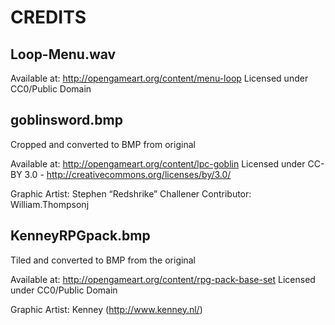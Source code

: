 CREDITS
=======

Loop-Menu.wav
-------------

Available at: http://opengameart.org/content/menu-loop
Licensed under CC0/Public Domain

goblinsword.bmp
---------------

Cropped and converted to BMP from original

Available at: http://opengameart.org/content/lpc-goblin
Licensed under CC-BY 3.0 - http://creativecommons.org/licenses/by/3.0/

Graphic Artist: Stephen “Redshrike” Challener
Contributor: William.Thompsonj

KenneyRPGpack.bmp
-----------------

Tiled and converted to BMP from the original

Available at: http://opengameart.org/content/rpg-pack-base-set
Licensed under CC0/Public Domain

Graphic Artist: Kenney (http://www.kenney.nl/)
